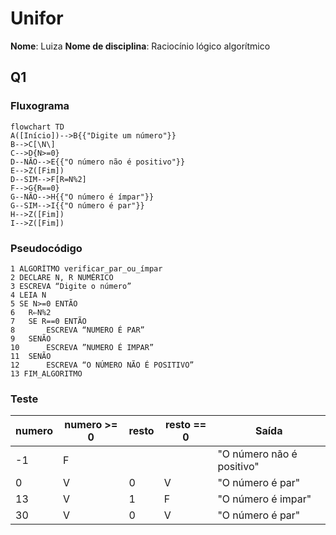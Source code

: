 # Unifor 
**Nome**: Luiza
**Nome de disciplina**: Raciocínio lógico algorítmico

## Q1
### Fluxograma
```mermaid
flowchart TD
A([Início])-->B{{"Digite um número"}}
B-->C[\N\]
C-->D{N>=0}
D--NÃO-->E{{"O número não é positivo"}}
E-->Z([Fim])
D--SIM-->F[R=N%2]
F-->G{R==0}
G--NÃO-->H{{"O número é ímpar"}}
G--SIM-->I{{"O número é par"}}
H-->Z([Fim])
I-->Z([Fim])
```
### Pseudocódigo
```
1 ALGORÍTMO verificar_par_ou_ímpar
2 DECLARE N, R NUMÉRICO
3 ESCREVA “Digite o número”
4 LEIA N
5 SE N>=0 ENTÃO
6 	R⇐N%2
7 	SE R==0 ENTÃO 
8 		ESCREVA “NUMERO É PAR”
9 	SENÃO
10		ESCREVA ”NUMERO É IMPAR”
11 	SENÃO
12 		ESCREVA “O NÚMERO NÃO É POSITIVO”
13 FIM_ALGORITMO
```
### Teste
| numero | numero >= 0 | resto | resto == 0 | Saída |
| -- | -- | -- | -- | -- | 
| -1 | F |   |   | "O número não é positivo" |
| 0  | V | 0 | V | "O número é par" |
| 13 | V | 1 | F | "O número é impar" |
| 30 | V | 0 | V | "O número é par" |

